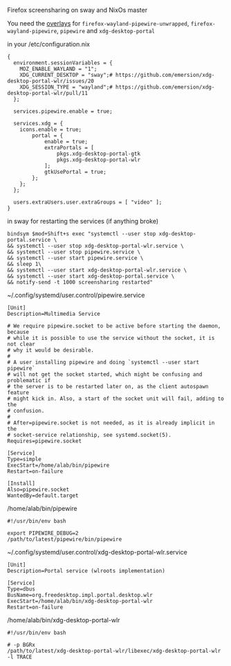 Firefox screensharing on sway and NixOs master

You need the [overlays](https://github.com/calbrecht/nixpkgs-overlays/blob/master/nixpkgs/default.nix#L65) for `firefox-wayland-pipewire-unwrapped`, `firefox-wayland-pipewire`, `pipewire` and `xdg-desktop-portal`

in your /etc/configuration.nix

```
{
  environment.sessionVariables = {
    MOZ_ENABLE_WAYLAND = "1";
    XDG_CURRENT_DESKTOP = "sway";# https://github.com/emersion/xdg-desktop-portal-wlr/issues/20
    XDG_SESSION_TYPE = "wayland";# https://github.com/emersion/xdg-desktop-portal-wlr/pull/11
  };
    
  services.pipewire.enable = true;
 
  services.xdg = {
    icons.enable = true;
        portal = {
            enable = true;
            extraPortals = [
                pkgs.xdg-desktop-portal-gtk
                pkgs.xdg-desktop-portal-wlr
            ];
            gtkUsePortal = true;
        };
    };
  };
    
  users.extraUsers.user.extraGroups = [ "video" ];
}
```

in sway for restarting the services (if anything broke)

```
bindsym $mod+Shift+s exec "systemctl --user stop xdg-desktop-portal.service \
&& systemctl --user stop xdg-desktop-portal-wlr.service \
&& systemctl --user stop pipewire.service \
&& systemctl --user start pipewire.service \
&& sleep 1\
&& systemctl --user start xdg-desktop-portal-wlr.service \
&& systemctl --user start xdg-desktop-portal.service \
&& notify-send -t 1000 screensharing restarted"
```

~/.config/systemd/user.control/pipewire.service

```
[Unit]
Description=Multimedia Service

# We require pipewire.socket to be active before starting the daemon, because
# while it is possible to use the service without the socket, it is not clear
# why it would be desirable.
#
# A user installing pipewire and doing `systemctl --user start pipewire`
# will not get the socket started, which might be confusing and problematic if
# the server is to be restarted later on, as the client autospawn feature
# might kick in. Also, a start of the socket unit will fail, adding to the
# confusion.
#
# After=pipewire.socket is not needed, as it is already implicit in the
# socket-service relationship, see systemd.socket(5).
Requires=pipewire.socket

[Service]
Type=simple
ExecStart=/home/alab/bin/pipewire
Restart=on-failure

[Install]
Also=pipewire.socket
WantedBy=default.target

```

/home/alab/bin/pipewire

```
#!/usr/bin/env bash

export PIPEWIRE_DEBUG=2
/path/to/latest/pipewire/bin/pipewire
```


~/.config/systemd/user.control/xdg-desktop-portal-wlr.service

```
[Unit]
Description=Portal service (wlroots implementation)

[Service]
Type=dbus
BusName=org.freedesktop.impl.portal.desktop.wlr
ExecStart=/home/alab/bin/xdg-desktop-portal-wlr
Restart=on-failure

```

/home/alab/bin/xdg-desktop-portal-wlr
```
#!/usr/bin/env bash

# -p BGRx
/path/to/latest/xdg-desktop-portal-wlr/libexec/xdg-desktop-portal-wlr -l TRACE

```
